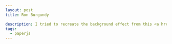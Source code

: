 ```yaml
---
layout: post
title: Ron Burgundy

description: I tried to recreate the background effect from this <a href="https://medium.com/ux-ui-design-2/dear-ticketmaster-271977289b41">Ticketmaster redesign concept</a>. This was the first time I've tried masking paths using boolean intersections.
tags:
  - paperjs
---
```


<script type="text/paperscript" canvas="canvas-0020">
var raster = new Raster('/pixelbits/assets/ron-burgundy.jpg');
raster.visible = false;

var boxSize = 15;

raster.on('load', function() {
  // Resize image to a manageable size
  raster.size = new Size(50, 50);

  for (var y = 0; y < raster.height; y++) {
    for(var x = 0; x < raster.width; x++) {
      var color = raster.getPixel(x, y);

      // bounding box
      var box = new Rectangle(new Point(x * boxSize, y * boxSize), new Size(boxSize, boxSize));
      var pathBox = new Path.Rectangle(box);

      // fill line
      var lineWidth = map(color.brightness, 0, 1, 8, 1);
      var line = new Rectangle(new Point(x * boxSize, y * boxSize - boxSize / 2), new Size(lineWidth, boxSize * 2));
      var pathLine = new Path.Rectangle(line);
      pathLine.fillColor = 'red';
      pathLine.rotate(45, new Point(x * boxSize, (y + 1) * boxSize));

      // mask the rotated fill line by the bounding box using the intersection
      newPath = pathBox.intersect(pathLine);
      newPath.fillColor = '#84184b';
      newPath.opacity = 0.5;

      pathBox.remove();
      pathLine.remove();
    }
  }
});

project.activeLayer.position = view.center;

function map(value, vMin, vMax, dMin, dMax) {
  var vValue = parseFloat(value);
  var vRange = vMax - vMin;
  var dRange = dMax - dMin;
  return (vValue - vMin) * dRange / vRange + dMin;
}

</script>

<canvas id="canvas-0020" height="300"></canvas>
